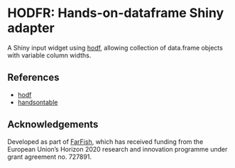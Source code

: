 # HODFR: Hands-on-dataframe Shiny adapter

A Shiny input widget using [hodf](https://github.com/lentinj/hodf), allowing collection of data.frame objects with variable column widths.

## References

* [hodf](https://github.com/lentinj/hodf)
* [handsontable](https://handsontable.com/)

## Acknowledgements

Developed as part of [FarFish](https://www.farfish.eu/), which has received funding from the European Union’s Horizon 2020 research and innovation programme under grant agreement no. 727891.
